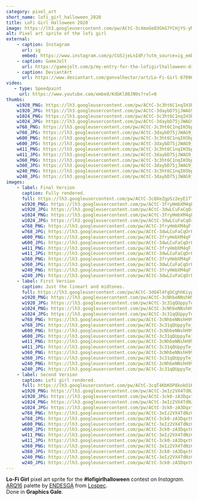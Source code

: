 ```yaml
---
category: pixel_art
short_name: lofi_girl_halloween_2020
title: LoFi Girl Halloween 2020
image: https://lh3.googleusercontent.com/pw/ACtC-3c4moGeO3GkG7YCHjYS-yMBQrB10lCfRjpnKeGgyreoxNEzECe6sV-eGAJerVkWfLU1sLeQpE7h22sm00ou6dn9_JORaERuA3Q-FV6paoL2JgTohynRG8uzTkd3OIdc55M0iKGqhyWM2-WEw0h-8hl4=w1200-h630-no?authuser=0
alt: Pixel art sprite of the lofi girl
external:
    - caption: Instagram
      url: ig
      embed: https://www.instagram.com/p/CG5JjeLnIdF/?utm_source=ig_embed&amp;utm_campaign=loading
    - caption: GameJolt
      url: https://gamejolt.com/p/my-entry-for-the-lofigirlhalloween-drawing-contest-on-instagram-ksr3maax
    - caption: DeviantArt
      url: https://www.deviantart.com/gonvalhector/art/Lo-Fi-Girl-870966134
video:
   - type: Speedpaint
     url: https://www.youtube.com/embed/KdbKl80JN9s?rel=0
thumbs:
    w1920_PNG: https://lh3.googleusercontent.com/pw/ACtC-3c3ht6C1nqIH3bp1f9Jsmn72U0QlKR8Sk6S1t1r19RoILK8bJPY-7BxWXFRr5LCRVGbBjDSyqrwga0dIaZ6M1wXpCf0piDfl0hDew30lfg1U-AtZcCfd6QXmCQnZ-S_Xn6Ya9z2-uBNwodA3a9tUvVo=w355
    w1920_JPG: https://lh3.googleusercontent.com/pw/ACtC-3daybD75jJWAG9jVl7UuCqonexkMkUrq_PFxV61KqBqh3PY-IzrPPRQHDCzG9s8FrHt8eWlfMjXniDqVHNx4NJk6jM7xcs_1xD08IYdXIS7KySqoT53QOoI6lwNK87rUsXoktFG6HcAhUhqxC4h6viX=w355
    w1024_PNG: https://lh3.googleusercontent.com/pw/ACtC-3c3ht6C1nqIH3bp1f9Jsmn72U0QlKR8Sk6S1t1r19RoILK8bJPY-7BxWXFRr5LCRVGbBjDSyqrwga0dIaZ6M1wXpCf0piDfl0hDew30lfg1U-AtZcCfd6QXmCQnZ-S_Xn6Ya9z2-uBNwodA3a9tUvVo=w284
    w1024_JPG: https://lh3.googleusercontent.com/pw/ACtC-3daybD75jJWAG9jVl7UuCqonexkMkUrq_PFxV61KqBqh3PY-IzrPPRQHDCzG9s8FrHt8eWlfMjXniDqVHNx4NJk6jM7xcs_1xD08IYdXIS7KySqoT53QOoI6lwNK87rUsXoktFG6HcAhUhqxC4h6viX=w284
    w768_PNG: https://lh3.googleusercontent.com/pw/ACtC-3c3ht6C1nqIH3bp1f9Jsmn72U0QlKR8Sk6S1t1r19RoILK8bJPY-7BxWXFRr5LCRVGbBjDSyqrwga0dIaZ6M1wXpCf0piDfl0hDew30lfg1U-AtZcCfd6QXmCQnZ-S_Xn6Ya9z2-uBNwodA3a9tUvVo=w213
    w768_JPG: https://lh3.googleusercontent.com/pw/ACtC-3daybD75jJWAG9jVl7UuCqonexkMkUrq_PFxV61KqBqh3PY-IzrPPRQHDCzG9s8FrHt8eWlfMjXniDqVHNx4NJk6jM7xcs_1xD08IYdXIS7KySqoT53QOoI6lwNK87rUsXoktFG6HcAhUhqxC4h6viX=w213
    w600_PNG: https://lh3.googleusercontent.com/pw/ACtC-3c3ht6C1nqIH3bp1f9Jsmn72U0QlKR8Sk6S1t1r19RoILK8bJPY-7BxWXFRr5LCRVGbBjDSyqrwga0dIaZ6M1wXpCf0piDfl0hDew30lfg1U-AtZcCfd6QXmCQnZ-S_Xn6Ya9z2-uBNwodA3a9tUvVo=w166
    w600_JPG: https://lh3.googleusercontent.com/pw/ACtC-3daybD75jJWAG9jVl7UuCqonexkMkUrq_PFxV61KqBqh3PY-IzrPPRQHDCzG9s8FrHt8eWlfMjXniDqVHNx4NJk6jM7xcs_1xD08IYdXIS7KySqoT53QOoI6lwNK87rUsXoktFG6HcAhUhqxC4h6viX=w166
    w411_PNG: https://lh3.googleusercontent.com/pw/ACtC-3c3ht6C1nqIH3bp1f9Jsmn72U0QlKR8Sk6S1t1r19RoILK8bJPY-7BxWXFRr5LCRVGbBjDSyqrwga0dIaZ6M1wXpCf0piDfl0hDew30lfg1U-AtZcCfd6QXmCQnZ-S_Xn6Ya9z2-uBNwodA3a9tUvVo=w114
    w411_JPG: https://lh3.googleusercontent.com/pw/ACtC-3daybD75jJWAG9jVl7UuCqonexkMkUrq_PFxV61KqBqh3PY-IzrPPRQHDCzG9s8FrHt8eWlfMjXniDqVHNx4NJk6jM7xcs_1xD08IYdXIS7KySqoT53QOoI6lwNK87rUsXoktFG6HcAhUhqxC4h6viX=w114
    w360_PNG: https://lh3.googleusercontent.com/pw/ACtC-3c3ht6C1nqIH3bp1f9Jsmn72U0QlKR8Sk6S1t1r19RoILK8bJPY-7BxWXFRr5LCRVGbBjDSyqrwga0dIaZ6M1wXpCf0piDfl0hDew30lfg1U-AtZcCfd6QXmCQnZ-S_Xn6Ya9z2-uBNwodA3a9tUvVo=w100
    w360_JPG: https://lh3.googleusercontent.com/pw/ACtC-3daybD75jJWAG9jVl7UuCqonexkMkUrq_PFxV61KqBqh3PY-IzrPPRQHDCzG9s8FrHt8eWlfMjXniDqVHNx4NJk6jM7xcs_1xD08IYdXIS7KySqoT53QOoI6lwNK87rUsXoktFG6HcAhUhqxC4h6viX=w100
    w240_PNG: https://lh3.googleusercontent.com/pw/ACtC-3c3ht6C1nqIH3bp1f9Jsmn72U0QlKR8Sk6S1t1r19RoILK8bJPY-7BxWXFRr5LCRVGbBjDSyqrwga0dIaZ6M1wXpCf0piDfl0hDew30lfg1U-AtZcCfd6QXmCQnZ-S_Xn6Ya9z2-uBNwodA3a9tUvVo=w66
    w240_JPG: https://lh3.googleusercontent.com/pw/ACtC-3daybD75jJWAG9jVl7UuCqonexkMkUrq_PFxV61KqBqh3PY-IzrPPRQHDCzG9s8FrHt8eWlfMjXniDqVHNx4NJk6jM7xcs_1xD08IYdXIS7KySqoT53QOoI6lwNK87rUsXoktFG6HcAhUhqxC4h6viX=w66
images:
    - label: Final Version
      caption: Fully rendered.
      full: https://lh3.googleusercontent.com/pw/ACtC-3cQXeZgpSz2eyE1TTdwIzKGFQWtJl9xQnz-RIbCxfpb8bQ2JU45uYGvsNju6ggrAkoMkesxF_SGC_Jd1S3C9pKQMQSFhZOEOcitQEg4ye2nyLC5W8N7SzD8BVxXgCB4rKaq9C-UB0gdnm-TmhcpMUGp=w1080
      w1920_PNG: https://lh3.googleusercontent.com/pw/ACtC-3fryHmbXM4qF-Waj34FWx9Qq34c2ZtIYKNSAwTrsJDHW3IzLZWTfyi_S7o_2kCZ-kE4JQo_L4JYxCtpsqX_7evpeOWC4l-gXdzDSJPLRlewBMAFbh4naR3mKfzCUHJYWnDIZLLfaWdpYJn70fBK-umq=w850
      w1920_JPG: https://lh3.googleusercontent.com/pw/ACtC-3dwLCuFaCqOrFjnp21zIrYMbS9jJSmNCr2aclpvfnjXQIb0sLDkB6VMv0092teuj5l0nbfTsun392xqTvbHRk_O6beEY2QTKtLzZpDaUgelnQCJdPTFY64z2ucQAa5gt9t-BQFVppKlikrBkcsLutBB=w850
      w1024_PNG: https://lh3.googleusercontent.com/pw/ACtC-3fryHmbXM4qF-Waj34FWx9Qq34c2ZtIYKNSAwTrsJDHW3IzLZWTfyi_S7o_2kCZ-kE4JQo_L4JYxCtpsqX_7evpeOWC4l-gXdzDSJPLRlewBMAFbh4naR3mKfzCUHJYWnDIZLLfaWdpYJn70fBK-umq=w711
      w1024_JPG: https://lh3.googleusercontent.com/pw/ACtC-3dwLCuFaCqOrFjnp21zIrYMbS9jJSmNCr2aclpvfnjXQIb0sLDkB6VMv0092teuj5l0nbfTsun392xqTvbHRk_O6beEY2QTKtLzZpDaUgelnQCJdPTFY64z2ucQAa5gt9t-BQFVppKlikrBkcsLutBB=w711
      w768_PNG: https://lh3.googleusercontent.com/pw/ACtC-3fryHmbXM4qF-Waj34FWx9Qq34c2ZtIYKNSAwTrsJDHW3IzLZWTfyi_S7o_2kCZ-kE4JQo_L4JYxCtpsqX_7evpeOWC4l-gXdzDSJPLRlewBMAFbh4naR3mKfzCUHJYWnDIZLLfaWdpYJn70fBK-umq=w533
      w768_JPG: https://lh3.googleusercontent.com/pw/ACtC-3dwLCuFaCqOrFjnp21zIrYMbS9jJSmNCr2aclpvfnjXQIb0sLDkB6VMv0092teuj5l0nbfTsun392xqTvbHRk_O6beEY2QTKtLzZpDaUgelnQCJdPTFY64z2ucQAa5gt9t-BQFVppKlikrBkcsLutBB=w533
      w600_PNG: https://lh3.googleusercontent.com/pw/ACtC-3fryHmbXM4qF-Waj34FWx9Qq34c2ZtIYKNSAwTrsJDHW3IzLZWTfyi_S7o_2kCZ-kE4JQo_L4JYxCtpsqX_7evpeOWC4l-gXdzDSJPLRlewBMAFbh4naR3mKfzCUHJYWnDIZLLfaWdpYJn70fBK-umq=w416
      w600_JPG: https://lh3.googleusercontent.com/pw/ACtC-3dwLCuFaCqOrFjnp21zIrYMbS9jJSmNCr2aclpvfnjXQIb0sLDkB6VMv0092teuj5l0nbfTsun392xqTvbHRk_O6beEY2QTKtLzZpDaUgelnQCJdPTFY64z2ucQAa5gt9t-BQFVppKlikrBkcsLutBB=w416
      w411_PNG: https://lh3.googleusercontent.com/pw/ACtC-3fryHmbXM4qF-Waj34FWx9Qq34c2ZtIYKNSAwTrsJDHW3IzLZWTfyi_S7o_2kCZ-kE4JQo_L4JYxCtpsqX_7evpeOWC4l-gXdzDSJPLRlewBMAFbh4naR3mKfzCUHJYWnDIZLLfaWdpYJn70fBK-umq=w285
      w411_JPG: https://lh3.googleusercontent.com/pw/ACtC-3dwLCuFaCqOrFjnp21zIrYMbS9jJSmNCr2aclpvfnjXQIb0sLDkB6VMv0092teuj5l0nbfTsun392xqTvbHRk_O6beEY2QTKtLzZpDaUgelnQCJdPTFY64z2ucQAa5gt9t-BQFVppKlikrBkcsLutBB=w285
      w360_PNG: https://lh3.googleusercontent.com/pw/ACtC-3fryHmbXM4qF-Waj34FWx9Qq34c2ZtIYKNSAwTrsJDHW3IzLZWTfyi_S7o_2kCZ-kE4JQo_L4JYxCtpsqX_7evpeOWC4l-gXdzDSJPLRlewBMAFbh4naR3mKfzCUHJYWnDIZLLfaWdpYJn70fBK-umq=w250
      w360_JPG: https://lh3.googleusercontent.com/pw/ACtC-3dwLCuFaCqOrFjnp21zIrYMbS9jJSmNCr2aclpvfnjXQIb0sLDkB6VMv0092teuj5l0nbfTsun392xqTvbHRk_O6beEY2QTKtLzZpDaUgelnQCJdPTFY64z2ucQAa5gt9t-BQFVppKlikrBkcsLutBB=w250
      w240_PNG: https://lh3.googleusercontent.com/pw/ACtC-3fryHmbXM4qF-Waj34FWx9Qq34c2ZtIYKNSAwTrsJDHW3IzLZWTfyi_S7o_2kCZ-kE4JQo_L4JYxCtpsqX_7evpeOWC4l-gXdzDSJPLRlewBMAFbh4naR3mKfzCUHJYWnDIZLLfaWdpYJn70fBK-umq=w166
      w240_JPG: https://lh3.googleusercontent.com/pw/ACtC-3dwLCuFaCqOrFjnp21zIrYMbS9jJSmNCr2aclpvfnjXQIb0sLDkB6VMv0092teuj5l0nbfTsun392xqTvbHRk_O6beEY2QTKtLzZpDaUgelnQCJdPTFY64z2ucQAa5gt9t-BQFVppKlikrBkcsLutBB=w166
    - label: First Version
      caption: Just the lineart and midtones.
      full: https://lh3.googleusercontent.com/pw/ACtC-3dO4l4fgOCghhKiypqtVuV7547FcApIoq1EYuHo94vPyPGPI7b7nK4ZboHtj60TnhnfQpfTWmnH80eh86ytAgYWwiPs5dA4n0Mi3pvv5eQK8G6VFeukv0FE4rfZlbckgaMwH7au-EDxORfDmSkQTEyx=w1080
      w1920_PNG: https://lh3.googleusercontent.com/pw/ACtC-3cNhbeNNshH99EryNzkmzGCSYS0KK8bp9LjLn6p6yybLJ1VM9TADD3kX4sg1qd7jZZ63K-XNn-ZH_KMD_VRx4iC5C6YC_dsfLjUCnlkOKQRvG9QR5Soei-zoGGTdBVw4OzTHXx_du5ezCee3Y9SwURV=w850
      w1920_JPG: https://lh3.googleusercontent.com/pw/ACtC-3c31qQUppyTejz3GTKRCHWQfT3_WDIo7AIYA-aOsgpe-V2A--7nUWrauqK2yXx1mz3N6qlQZcvlVeIZMsXYyD_64jXdiwDlt0Q5MDWWooCtGvmvyajrCvZNzhIN1uloD3wXHTWBU4vXELJYG8zWJBGT=w850
      w1024_PNG: https://lh3.googleusercontent.com/pw/ACtC-3cNhbeNNshH99EryNzkmzGCSYS0KK8bp9LjLn6p6yybLJ1VM9TADD3kX4sg1qd7jZZ63K-XNn-ZH_KMD_VRx4iC5C6YC_dsfLjUCnlkOKQRvG9QR5Soei-zoGGTdBVw4OzTHXx_du5ezCee3Y9SwURV=w711
      w1024_JPG: https://lh3.googleusercontent.com/pw/ACtC-3c31qQUppyTejz3GTKRCHWQfT3_WDIo7AIYA-aOsgpe-V2A--7nUWrauqK2yXx1mz3N6qlQZcvlVeIZMsXYyD_64jXdiwDlt0Q5MDWWooCtGvmvyajrCvZNzhIN1uloD3wXHTWBU4vXELJYG8zWJBGT=w711
      w768_PNG: https://lh3.googleusercontent.com/pw/ACtC-3cNhbeNNshH99EryNzkmzGCSYS0KK8bp9LjLn6p6yybLJ1VM9TADD3kX4sg1qd7jZZ63K-XNn-ZH_KMD_VRx4iC5C6YC_dsfLjUCnlkOKQRvG9QR5Soei-zoGGTdBVw4OzTHXx_du5ezCee3Y9SwURV=w533
      w768_JPG: https://lh3.googleusercontent.com/pw/ACtC-3c31qQUppyTejz3GTKRCHWQfT3_WDIo7AIYA-aOsgpe-V2A--7nUWrauqK2yXx1mz3N6qlQZcvlVeIZMsXYyD_64jXdiwDlt0Q5MDWWooCtGvmvyajrCvZNzhIN1uloD3wXHTWBU4vXELJYG8zWJBGT=w533
      w600_PNG: https://lh3.googleusercontent.com/pw/ACtC-3cNhbeNNshH99EryNzkmzGCSYS0KK8bp9LjLn6p6yybLJ1VM9TADD3kX4sg1qd7jZZ63K-XNn-ZH_KMD_VRx4iC5C6YC_dsfLjUCnlkOKQRvG9QR5Soei-zoGGTdBVw4OzTHXx_du5ezCee3Y9SwURV=w416
      w600_JPG: https://lh3.googleusercontent.com/pw/ACtC-3c31qQUppyTejz3GTKRCHWQfT3_WDIo7AIYA-aOsgpe-V2A--7nUWrauqK2yXx1mz3N6qlQZcvlVeIZMsXYyD_64jXdiwDlt0Q5MDWWooCtGvmvyajrCvZNzhIN1uloD3wXHTWBU4vXELJYG8zWJBGT=w416
      w411_PNG: https://lh3.googleusercontent.com/pw/ACtC-3cNhbeNNshH99EryNzkmzGCSYS0KK8bp9LjLn6p6yybLJ1VM9TADD3kX4sg1qd7jZZ63K-XNn-ZH_KMD_VRx4iC5C6YC_dsfLjUCnlkOKQRvG9QR5Soei-zoGGTdBVw4OzTHXx_du5ezCee3Y9SwURV=w285
      w411_JPG: https://lh3.googleusercontent.com/pw/ACtC-3c31qQUppyTejz3GTKRCHWQfT3_WDIo7AIYA-aOsgpe-V2A--7nUWrauqK2yXx1mz3N6qlQZcvlVeIZMsXYyD_64jXdiwDlt0Q5MDWWooCtGvmvyajrCvZNzhIN1uloD3wXHTWBU4vXELJYG8zWJBGT=w285
      w360_PNG: https://lh3.googleusercontent.com/pw/ACtC-3cNhbeNNshH99EryNzkmzGCSYS0KK8bp9LjLn6p6yybLJ1VM9TADD3kX4sg1qd7jZZ63K-XNn-ZH_KMD_VRx4iC5C6YC_dsfLjUCnlkOKQRvG9QR5Soei-zoGGTdBVw4OzTHXx_du5ezCee3Y9SwURV=w250
      w360_JPG: https://lh3.googleusercontent.com/pw/ACtC-3c31qQUppyTejz3GTKRCHWQfT3_WDIo7AIYA-aOsgpe-V2A--7nUWrauqK2yXx1mz3N6qlQZcvlVeIZMsXYyD_64jXdiwDlt0Q5MDWWooCtGvmvyajrCvZNzhIN1uloD3wXHTWBU4vXELJYG8zWJBGT=w250
      w240_PNG: https://lh3.googleusercontent.com/pw/ACtC-3cNhbeNNshH99EryNzkmzGCSYS0KK8bp9LjLn6p6yybLJ1VM9TADD3kX4sg1qd7jZZ63K-XNn-ZH_KMD_VRx4iC5C6YC_dsfLjUCnlkOKQRvG9QR5Soei-zoGGTdBVw4OzTHXx_du5ezCee3Y9SwURV=w166
      w240_JPG: https://lh3.googleusercontent.com/pw/ACtC-3c31qQUppyTejz3GTKRCHWQfT3_WDIo7AIYA-aOsgpe-V2A--7nUWrauqK2yXx1mz3N6qlQZcvlVeIZMsXYyD_64jXdiwDlt0Q5MDWWooCtGvmvyajrCvZNzhIN1uloD3wXHTWBU4vXELJYG8zWJBGT=w166
    - label: Second Version
      caption: Lofi girl rendered.
      full: https://lh3.googleusercontent.com/pw/ACtC-3cqT4KbKOP8kokO1KhizWyxN9bJll0AonUdDFj9iyObfebBuXBMF6MdGF5uJX5Jfnb3FA_D5BNiB-v9SU6e7SKILIHE61r3zamnyanrda4hOlhWHWSlECEbaX-W9nimVEte8wpemBSCmOwex5XrzLA7=w1080
      w1920_PNG: https://lh3.googleusercontent.com/pw/ACtC-3eIz2VX4TdNzGZIDEbqRi9Rah-mUERS-tkAJPKrxM0Fi1W1hWP0qpehCgf0TjhE0EZBBDac5soTvqq22yDv6-uphxpVtc2RUTakKHnufujujWhki4tATSafRtexa8MAE68o0dTuXzbaZ8LVudIEcIdx=w850
      w1920_JPG: https://lh3.googleusercontent.com/pw/ACtC-3ck0-zA3DqxtQgX9MUSFYIKYX-7UwOM4hsHjvYQ2oEwGrR_Pbl8nRjySMnMk4U-co15M9-VKUtbAFuUQsFvX1wzsOb1m2OkahfpbvDCbZChlEj1MH52rV52BFwJ9NEpwUy7fNKJH-Mrw97bLVPM3jTU=w850
      w1024_PNG: https://lh3.googleusercontent.com/pw/ACtC-3eIz2VX4TdNzGZIDEbqRi9Rah-mUERS-tkAJPKrxM0Fi1W1hWP0qpehCgf0TjhE0EZBBDac5soTvqq22yDv6-uphxpVtc2RUTakKHnufujujWhki4tATSafRtexa8MAE68o0dTuXzbaZ8LVudIEcIdx=w711
      w1024_JPG: https://lh3.googleusercontent.com/pw/ACtC-3ck0-zA3DqxtQgX9MUSFYIKYX-7UwOM4hsHjvYQ2oEwGrR_Pbl8nRjySMnMk4U-co15M9-VKUtbAFuUQsFvX1wzsOb1m2OkahfpbvDCbZChlEj1MH52rV52BFwJ9NEpwUy7fNKJH-Mrw97bLVPM3jTU=w711
      w768_PNG: https://lh3.googleusercontent.com/pw/ACtC-3eIz2VX4TdNzGZIDEbqRi9Rah-mUERS-tkAJPKrxM0Fi1W1hWP0qpehCgf0TjhE0EZBBDac5soTvqq22yDv6-uphxpVtc2RUTakKHnufujujWhki4tATSafRtexa8MAE68o0dTuXzbaZ8LVudIEcIdx=w533
      w768_JPG: https://lh3.googleusercontent.com/pw/ACtC-3ck0-zA3DqxtQgX9MUSFYIKYX-7UwOM4hsHjvYQ2oEwGrR_Pbl8nRjySMnMk4U-co15M9-VKUtbAFuUQsFvX1wzsOb1m2OkahfpbvDCbZChlEj1MH52rV52BFwJ9NEpwUy7fNKJH-Mrw97bLVPM3jTU=w533
      w600_PNG: https://lh3.googleusercontent.com/pw/ACtC-3eIz2VX4TdNzGZIDEbqRi9Rah-mUERS-tkAJPKrxM0Fi1W1hWP0qpehCgf0TjhE0EZBBDac5soTvqq22yDv6-uphxpVtc2RUTakKHnufujujWhki4tATSafRtexa8MAE68o0dTuXzbaZ8LVudIEcIdx=w416
      w600_JPG: https://lh3.googleusercontent.com/pw/ACtC-3ck0-zA3DqxtQgX9MUSFYIKYX-7UwOM4hsHjvYQ2oEwGrR_Pbl8nRjySMnMk4U-co15M9-VKUtbAFuUQsFvX1wzsOb1m2OkahfpbvDCbZChlEj1MH52rV52BFwJ9NEpwUy7fNKJH-Mrw97bLVPM3jTU=w416
      w411_PNG: https://lh3.googleusercontent.com/pw/ACtC-3eIz2VX4TdNzGZIDEbqRi9Rah-mUERS-tkAJPKrxM0Fi1W1hWP0qpehCgf0TjhE0EZBBDac5soTvqq22yDv6-uphxpVtc2RUTakKHnufujujWhki4tATSafRtexa8MAE68o0dTuXzbaZ8LVudIEcIdx=w285
      w411_JPG: https://lh3.googleusercontent.com/pw/ACtC-3ck0-zA3DqxtQgX9MUSFYIKYX-7UwOM4hsHjvYQ2oEwGrR_Pbl8nRjySMnMk4U-co15M9-VKUtbAFuUQsFvX1wzsOb1m2OkahfpbvDCbZChlEj1MH52rV52BFwJ9NEpwUy7fNKJH-Mrw97bLVPM3jTU=w285
      w360_PNG: https://lh3.googleusercontent.com/pw/ACtC-3eIz2VX4TdNzGZIDEbqRi9Rah-mUERS-tkAJPKrxM0Fi1W1hWP0qpehCgf0TjhE0EZBBDac5soTvqq22yDv6-uphxpVtc2RUTakKHnufujujWhki4tATSafRtexa8MAE68o0dTuXzbaZ8LVudIEcIdx=w250
      w360_JPG: https://lh3.googleusercontent.com/pw/ACtC-3ck0-zA3DqxtQgX9MUSFYIKYX-7UwOM4hsHjvYQ2oEwGrR_Pbl8nRjySMnMk4U-co15M9-VKUtbAFuUQsFvX1wzsOb1m2OkahfpbvDCbZChlEj1MH52rV52BFwJ9NEpwUy7fNKJH-Mrw97bLVPM3jTU=w250
      w240_PNG: https://lh3.googleusercontent.com/pw/ACtC-3eIz2VX4TdNzGZIDEbqRi9Rah-mUERS-tkAJPKrxM0Fi1W1hWP0qpehCgf0TjhE0EZBBDac5soTvqq22yDv6-uphxpVtc2RUTakKHnufujujWhki4tATSafRtexa8MAE68o0dTuXzbaZ8LVudIEcIdx=w166
      w240_JPG: https://lh3.googleusercontent.com/pw/ACtC-3ck0-zA3DqxtQgX9MUSFYIKYX-7UwOM4hsHjvYQ2oEwGrR_Pbl8nRjySMnMk4U-co15M9-VKUtbAFuUQsFvX1wzsOb1m2OkahfpbvDCbZChlEj1MH52rV52BFwJ9NEpwUy7fNKJH-Mrw97bLVPM3jTU=w166
---
```


**Lo-Fi Girl** pixel art sprite for the **#lofigirlhalloween** contest on *Instagram*.
[ARQ16](https://lospec.com/palette-list/arq16) palette by [ENDESGA](https://lospec.com/endesga) from [Lospec](https://lospec.com/).  
Done in **Graphics Gale**.
